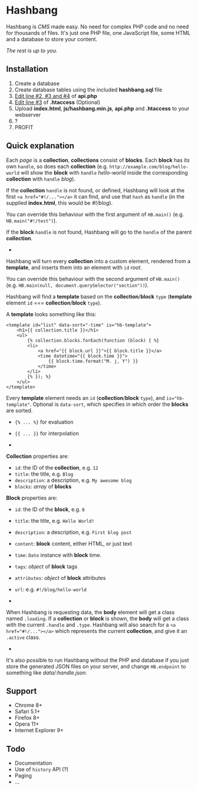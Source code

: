 # Hashbang

Hashbang is *CMS* made easy. No need for complex PHP code and no need
for thousands of files. It's just one PHP file, one JavaScript file,
some HTML and a database to store your content.

*The rest is up to you.*

## Installation

1. Create a database
2. Create database tables using the included **hashbang.sql** file
3. [Edit line #2, #3 and #4](https://github.com/k3min/hashbang/blob/master/api.php#L2-L4) of **api.php**
4. [Edit line #3](https://github.com/k3min/hashbang/blob/master/.htaccess#L3) of **.htaccess** (Optional)
5. Upload **index.html**, **js/hashbang.min.js**, **api.php** and **.htaccess** to your webserver
6. ?
7. PROFIT

## Quick explanation

Each *page* is a **collection**, **collections** consist of **blocks**.
Each **block** has its own `handle`, so does each **collection**
(e.g. `http://example.com/blog/hello-world`
will show the **block** with `handle` *hello-world*
inside the corresponding **collection** with `handle` *blog*).

If the **collection** `handle` is not found, or defined,
Hashbang will look at the first `<a href="#!/..."></a>`
it can find, and use that `hash` as `handle`
(in the supplied **index.html**, this would be *#!/blog*).

You can override this behaviour with the first argument of `HB.main()`
(e.g. `HB.main("#!/test")`).

If the **block** `handle` is not found,
Hashbang will go to the `handle` of the parent **collection**.

-

Hashbang will turn every **collection** into a custom element,
rendered from a **template**,
and inserts them into an element with `id` *root*.

You can override this behaviour with the second argument of `HB.main()`
(e.g. `HB.main(null, document.querySelector("section"))`).

Hashbang will find a **template** based on the **collection**/**block** `type`
(**template** element `id` === **collection**/**block** `type`).

A **template** looks something like this:

	<template id="list" data-sort="-time" is="hb-template">
		<h1>{{ collection.title }}</h1>
		<ul>
			{% collection.blocks.forEach(function (block) { %}
			<li>
				<a href="{{ block.url }}">{{ block.title }}</a>
				<time datetime="{{ block.time }}">
					{{ block.time.format("M. j, Y") }}
				</time>
			</li>
			{% }); %}
		</ul>
	</template>

Every **template** element needs an `id` (**collection**/**block** `type`),
and `is="hb-template"`. Optional is `data-sort`,
which specifies in which order the **blocks** are sorted.

- `{% ... %}` for evaluation
- `{{ ... }}` for interpolation

-

**Collection** properties are:
- `id`: the ID of the **collection**, e.g. `12`
- `title`: the title, e.g. `Blog`
- `description`: a description, e.g. `My awesome blog`
- `blocks`: *array* of **blocks**

**Block** properties are:
- `id`: the ID of the **block**, e.g. `8`
- `title`: the title, e.g. `Hello World!`
- `description`: a description, e.g. `First blog post`
- `content`: **block** content, either HTML, or just text
- `time`: `Date` instance with **block** time.
- `tags`: *object* of **block** tags
- `attributes`: *object* of **block** attributes
- `url`: e.g. `#!/blog/hello-world`

-

When Hashbang is requesting data,
the **body** element will get a class named `.loading`.
If a **collection** or **block** is shown,
the **body** will get a class with the current `.handle` and `.type`.
Hashbang will also search for a `<a href="#!/..."></a>`
which represents the current **collection**, and give it an `.active` class.

-

It's also possible to run Hashbang without the PHP and database
if you just store the generated JSON files on your server, and
change `HB.endpoint` to something like *data/:handle.json*.

## Support

- Chrome 8+
- Safari 5.1+
- Firefox 8+
- Opera 11+
- Internet Explorer 9+

## Todo

- Documentation
- Use of `history` API (?)
- Paging
- ...